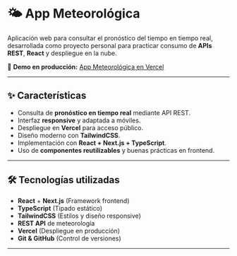 # 🌤️ App Meteorológica

Aplicación web para consultar el pronóstico del tiempo en tiempo real, desarrollada como proyecto personal para practicar consumo de **APIs REST**, **React** y despliegue en la nube.

🔗 **Demo en producción:** [App Meteorológica en Vercel](https://meteorologia-nine.vercel.app/)

---

## ✨ Características

- Consulta de **pronóstico en tiempo real** mediante API REST.
- Interfaz **responsive** y adaptada a móviles.
- Despliegue en **Vercel** para acceso público.
- Diseño moderno con **TailwindCSS**.
- Implementación con **React + Next.js + TypeScript**.
- Uso de **componentes reutilizables** y buenas prácticas en frontend.

---

## 🛠️ Tecnologías utilizadas

- **React** + **Next.js** (Framework frontend)
- **TypeScript** (Tipado estático)
- **TailwindCSS** (Estilos y diseño responsive)
- **REST API** de meteorología
- **Vercel** (Despliegue en producción)
- **Git & GitHub** (Control de versiones)

---
